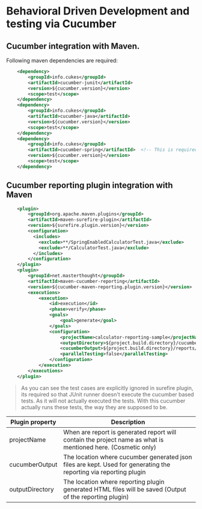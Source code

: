# Behavioral Driven Development and testing via Cucumber

## Cucumber integration with Maven.
Following maven dependencies are required:
```xml
	<dependency>
		<groupId>info.cukes</groupId>
		<artifactId>cucumber-junit</artifactId>
		<version>${cucumber.version}</version>
		<scope>test</scope>
	</dependency>
	<dependency>
		<groupId>info.cukes</groupId>
		<artifactId>cucumber-java</artifactId>
		<version>${cucumber.version}</version>
		<scope>test</scope>
	</dependency>
	<dependency>
		<groupId>info.cukes</groupId>
		<artifactId>cucumber-spring</artifactId>  <!-- This is required so cucumber can used bean injects with spring as the underlying framework. -->
		<version>${cucumber.version}</version>
		<scope>test</scope>
	</dependency>
```



## Cucumber reporting plugin integration with Maven
```xml
	<plugin>
		<groupId>org.apache.maven.plugins</groupId>
		<artifactId>maven-surefire-plugin</artifactId>
		<version>${surefire.plugin.version}</version>
		<configuration>
		  <includes>
			<exclude>**/SpringEnabledCalculatorTest.java</exclude>
			<exclude>**/CalculatorTest.java</exclude>
		  </includes>
		</configuration>
	</plugin>
	<plugin>
		<groupId>net.masterthought</groupId>
		<artifactId>maven-cucumber-reporting</artifactId>
		<version>${cucumber-maven-reporting.plugin.version}</version>
		<executions>
			<execution>
				<id>execution</id>
				<phase>verify</phase>
				<goals>
					<goal>generate</goal>
				</goals>
				<configuration>
					<projectName>calculator-reporting-sample</projectName>
					<outputDirectory>${project.build.directory}/cucumber-html-reports</outputDirectory>
					<cucumberOutput>${project.build.directory}/reports/json</cucumberOutput>
					<parallelTesting>false</parallelTesting>
				</configuration>
			</execution>
		</executions>
	</plugin>
```

> As you can see the test cases are explicitly ignored in surefire plugin, its required so that JUnit runner doesn't execute the cucumber based tests. As it will not actually executed the tests. With this cucumber actually runs these tests, the way they are supposed to be.

|Plugin property|Description|
|---|---|
|projectName|When are report is generated report will contain the project name as what is mentioned here. (Cosmetic only)|
|cucumberOutput|The location where cucumber generated json files are kept. Used for generating the reporting via reporting plugin|
|outputDirectory|The location where reporting plugin generated HTML files will be saved (Output of the reporting plugin)|

